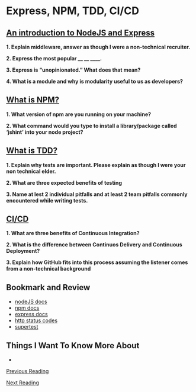 # Express, NPM, TDD, CI/CD

## [An introduction to NodeJS and Express](https://developer.mozilla.org/en-US/docs/Learn/Server-side/Express_Nodejs/Introduction)

**1. Explain middleware, answer as though I were a non-technical recruiter.**


**2. Express the most popular __ __ ____.**


**3. Express is “unopinionated.” What does that mean?**


**4. What is a module and why is modularity useful to us as developers?**


## [What is NPM?](https://docs.npmjs.com/getting-started/what-is-npm)

**1. What version of npm are you running on your machine?**


**2. What command would you type to install a library/package called ‘jshint’ into your node project?**


## [What is TDD?](https://www.agilealliance.org/glossary/tdd/)

**1. Explain why tests are important. Please explain as though I were your non technical elder.**


**2. What are three expected benefits of testing**


**3. Name at lest 2 individual pitfalls and at least 2 team pitfalls commonly encountered while writing tests.**

## [CI/CD](https://www.youtube.com/watch?v%3DxSv_m3KhUO8)

**1. What are three benefits of Continuous Integration?**

**2. What is the difference between Continuos Delivery and Continuous Deployment?**

**3. Explain how GitHub fits into this process assuming the listener comes from a non-technical background**


## Bookmark and Review

- [nodeJS docs](https://nodejs.org/en/docs/)
- [npm docs](https://docs.npmjs.com/)
- [express docs](https://expressjs.com/en/4x/api.html)
- [http status codes](https://www.restapitutorial.com/httpstatuscodes.html)
- [supertest](https://github.com/visionmedia/supertest)

## Things I Want To Know More About

- 

[Previous Reading](./class-01.md)

[Next Reading](./class-03.md)
